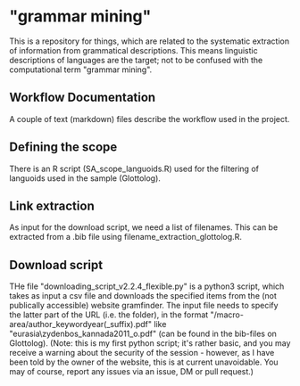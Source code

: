 # "grammar mining"
This is a repository for things, which are related to the systematic extraction of information from grammatical descriptions. 
This means linguistic descriptions of languages are the target; not to be confused with the computational term "grammar mining".

## Workflow Documentation
A couple of text (markdown) files describe the workflow used in the project.

## Defining the scope
There is an R script (SA_scope_languoids.R) used for the filtering of languoids used in the sample (Glottolog).

## Link extraction
As input for the download script, we need a list of filenames. This can be extracted from a .bib file using filename_extraction_glottolog.R.

## Download script
THe file "downloading_script_v2.2.4_flexible.py" is a python3 script, which takes as input a csv file 
and downloads the specified items from the (not publically accessible) website gramfinder.
The input file needs to specify the latter part of the URL (i.e. the folder), in the format 
"/macro-area/author_keywordyear(_suffix).pdf" like "eurasia\zydenbos_kannada2011_o.pdf" (can be found in the bib-files on Glottolog).
(Note: this is my first python script; it's rather basic, and you may receive a warning about the security of the session - however, 
as I have been told by the owner of the website, this is at current unavoidable. You may of course, report any issues via an issue, DM or pull request.)
